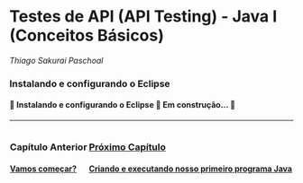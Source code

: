 # **Testes de API (API Testing) - Java I (Conceitos Básicos)**

*Thiago Sakurai Paschoal*

<h3 id="ambiente-eclipse">
    <strong>Instalando e configurando o Eclipse</strong>
</h3>

<h4> 
	🚧  Instalando e configurando o Eclipse 🚀 Em construção...  🚧
</h4>

------

<div style="width: 100%; display: flex; justify-content: space-around">
        <div style="align: left">
            <h3><strong>Capítulo Anterior</strong></h3>
            <h4><a href="../README.md" target="_blank">Vamos começar?</h4>
        </div>
        <div style="align: right">
            <h3><strong>Próximo Capítulo</strong></h3>
            <h4><a href="04.md" target="_blank">Criando e executando nosso primeiro programa Java</h4>
        </div>
</div>


